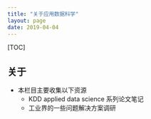 ```yaml
---
title: "关于应用数据科学"
layout: page
date: 2019-04-04
---
```

[TOC]

## 关于
- 本栏目主要收集以下资源
    - KDD applied data science 系列论文笔记
    - 工业界的一些问题解决方案调研